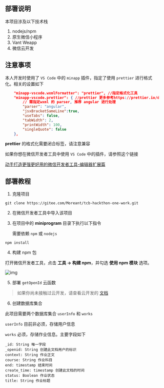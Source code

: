 ## 部署说明

本项目涉及以下技术栈

1. nodejs/npm
2. 原生微信小程序
3. Vant Weapp
4. 微信云开发



## 注意事项

本人开发时使用了 `VS Code` 中的 `minapp` 插件，指定了使用 `prettier` 进行格式化。相关的设置如下

```json
    "minapp-vscode.wxmlFormatter": "prettier", //指定格式化工具
    "minapp-vscode.prettier": { //prettier 更多参考https://prettier.io/docs/en/options.html
        // 需指定wxml 的 parser, 推荐 angular 进行处理
        "parser": "angular",
        "jsxBracketSameLine":true,
        "useTabs": false,
        "tabWidth": 2,
        "printWidth": 100,
        "singleQuote": false
    },
```



**prettier** 的格式化需要闭合标签，请注意兼容

如果你想在微信开发者工具中使用 `VS Code` 中的插件，请参照这个链接

[动手打造更强更好用的微信开发者工具-编辑器扩展篇](https://developers.weixin.qq.com/community/develop/article/doc/000a8816e18748dd52f96f8975b413)





## 部署教程

1. 克隆项目

```
git clone https://gitee.com/Moreant/tcb-hackthon-one-work.git
```

 2. 在微信开发者工具中导入该项目

 3. 在项目中的 **miniprogram**  目录下执行以下指令

    需要依赖 `npm` 或 `nodejs` 

```
npm install
```

 4. 构建 npm 包

打开微信开发者工具，点击 **工具 -> 构建 npm**，并勾选 **使用 npm 模块** 选项。

![img](https://img.yzcdn.cn/public_files/2019/08/15/fa0549210055976cb63798503611ce3d.png)



5. 部署 `getOpenId` 云函数

> 如果你尚未接触过云开发，请查看云开发的 [文档](https://tencentcloudbase.github.io/handbook/tcb21.html)



6. 创建数据库集合

此项目需要两个数据库集合 `userInfo` 和 `works` 

`userInfo` 目前非必须，存储用户信息

`works` 必须，存储作业信息。主要字段如下

```
_id: String 唯一字段
_openid: String 创建此文档用户的标识
context: String 作业正文
course: String 作业科目
end: timestamp 结束时间
create_time: timestamp 创建此文档的时间
status: Boolean 作业状态
title: String 作业标题
```

















